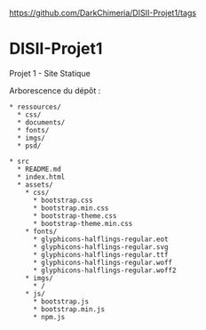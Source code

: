 https://github.com/DarkChimeria/DISII-Projet1/tags
# DISII-Projet1
Projet 1 - Site Statique

Arborescence du dépôt :


```
* ressources/
  * css/
  * documents/
  * fonts/
  * imgs/
  * psd/

* src
  * README.md
  * index.html
  * assets/
    * css/
      * bootstrap.css
      * bootstrap.min.css
      * bootstrap-theme.css
      * bootstrap-theme.min.css
    * fonts/
      * glyphicons-halflings-regular.eot
      * glyphicons-halflings-regular.svg
      * glyphicons-halflings-regular.ttf
      * glyphicons-halflings-regular.woff
      * glyphicons-halflings-regular.woff2
    * imgs/
      * /      
    * js/
      * bootstrap.js
      * bootstrap.min.js
      * npm.js
```
